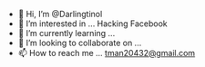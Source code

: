 - 👋 Hi, I’m @Darlingtinol
- 👀 I’m interested in ... Hacking Facebook
- 🌱 I’m currently learning ...
- 💞️ I’m looking to collaborate on ...
- 📫 How to reach me ... tman20432@gmail.com


<!---
Darlingtinol/Darlingtinol is a ✨ special ✨ repository because its `README.md` (this file) appears on your GitHub profile.
You can click the Preview link to take a look at your changes.
--->

